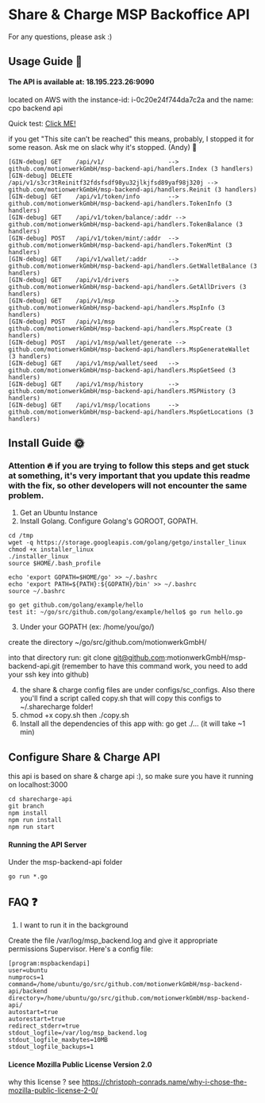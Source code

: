 # Share & Charge MSP Backoffice API

For any questions, please ask :)

## Usage Guide :crystal_ball:

#### The API is available at: 18.195.223.26:9090
located on AWS with the instance-id: i-0c20e24f744da7c2a and the name: cpo backend api

Quick test: <a href="http://18.195.223.26:9090/api/v1/">Click ME!</a>

if you get "This site can’t be reached" this means, probably, I stopped it for some reason. Ask me on slack why it's stopped. (Andy) :palm_tree:


~~~~
[GIN-debug] GET    /api/v1/                  --> github.com/motionwerkGmbH/msp-backend-api/handlers.Index (3 handlers)
[GIN-debug] DELETE /api/v1/s3cr3tReinitf32fdsfsdf98yu32jlkjfsd89yaf98j320j --> github.com/motionwerkGmbH/msp-backend-api/handlers.Reinit (3 handlers)
[GIN-debug] GET    /api/v1/token/info        --> github.com/motionwerkGmbH/msp-backend-api/handlers.TokenInfo (3 handlers)
[GIN-debug] GET    /api/v1/token/balance/:addr --> github.com/motionwerkGmbH/msp-backend-api/handlers.TokenBalance (3 handlers)
[GIN-debug] POST   /api/v1/token/mint/:addr  --> github.com/motionwerkGmbH/msp-backend-api/handlers.TokenMint (3 handlers)
[GIN-debug] GET    /api/v1/wallet/:addr      --> github.com/motionwerkGmbH/msp-backend-api/handlers.GetWalletBalance (3 handlers)
[GIN-debug] GET    /api/v1/drivers           --> github.com/motionwerkGmbH/msp-backend-api/handlers.GetAllDrivers (3 handlers)
[GIN-debug] GET    /api/v1/msp               --> github.com/motionwerkGmbH/msp-backend-api/handlers.MspInfo (3 handlers)
[GIN-debug] POST   /api/v1/msp               --> github.com/motionwerkGmbH/msp-backend-api/handlers.MspCreate (3 handlers)
[GIN-debug] POST   /api/v1/msp/wallet/generate --> github.com/motionwerkGmbH/msp-backend-api/handlers.MspGenerateWallet (3 handlers)
[GIN-debug] GET    /api/v1/msp/wallet/seed   --> github.com/motionwerkGmbH/msp-backend-api/handlers.MspGetSeed (3 handlers)
[GIN-debug] GET    /api/v1/msp/history       --> github.com/motionwerkGmbH/msp-backend-api/handlers.MSPHistory (3 handlers)
[GIN-debug] GET    /api/v1/msp/locations     --> github.com/motionwerkGmbH/msp-backend-api/handlers.MspGetLocations (3 handlers)
~~~~


## Install Guide :sun_with_face:

### Attention :fire: if you are trying to follow this steps and get stuck at something, it's very important that you update this readme with the fix, so other developers will not encounter the same problem.


1. Get an Ubuntu Instance
2. Install Golang. Configure Golang's GOROOT, GOPATH.

~~~~
cd /tmp
wget -q https://storage.googleapis.com/golang/getgo/installer_linux
chmod +x installer_linux 
./installer_linux 
source $HOME/.bash_profile

echo 'export GOPATH=$HOME/go' >> ~/.bashrc 
echo 'export PATH=${PATH}:${GOPATH}/bin' >> ~/.bashrc 
source ~/.bashrc 

go get github.com/golang/example/hello
test it: ~/go/src/github.com/golang/example/hello$ go run hello.go
~~~~

3. Under your GOPATH (ex: /home/you/go/)

create the directory ~/go/src/github.com/motionwerkGmbH/

into that directory run: git clone git@github.com:motionwerkGmbH/msp-backend-api.git (remember to have this command work, you need to add your ssh key into github)

4. the share & charge config files are under configs/sc_configs. Also there you'll find a script called copy.sh that will copy this configs to ~/.sharecharge folder!
5. chmod +x copy.sh then ./copy.sh
6. Install all the dependencies of this app with: go get ./...  (it will take ~1 min)

## Configure Share & Charge API

this api is based on share & charge api :), so make sure you have it running on localhost:3000

~~~~
cd sharecharge-api
git branch
npm install
npm run install
npm run start
~~~~

#### Running the API Server

Under the msp-backend-api folder

~~~~
go run *.go
~~~~


## FAQ :question:

1. I want to run it in the background

Create the file /var/log/msp_backend.log and give it appropriate permissions
Supervisor. Here's a config file:

~~~~
[program:mspbackendapi]
user=ubuntu
numprocs=1
command=/home/ubuntu/go/src/github.com/motionwerkGmbH/msp-backend-api/backend
directory=/home/ubuntu/go/src/github.com/motionwerkGmbH/msp-backend-api/
autostart=true
autorestart=true
redirect_stderr=true
stdout_logfile=/var/log/msp_backend.log
stdout_logfile_maxbytes=10MB
stdout_logfile_backups=1
~~~~


#### Licence Mozilla Public License Version 2.0

why this license ? see https://christoph-conrads.name/why-i-chose-the-mozilla-public-license-2-0/
